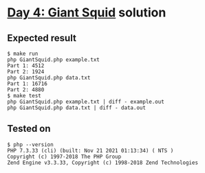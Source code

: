 # [Day 4: Giant Squid](https://adventofcode.com/2021/day/4) solution

## Expected result
```
$ make run
php GiantSquid.php example.txt
Part 1: 4512
Part 2: 1924
php GiantSquid.php data.txt
Part 1: 16716
Part 2: 4880
$ make test
php GiantSquid.php example.txt | diff - example.out
php GiantSquid.php data.txt | diff - data.out
```

## Tested on
```
$ php --version
PHP 7.3.33 (cli) (built: Nov 21 2021 01:13:34) ( NTS )
Copyright (c) 1997-2018 The PHP Group
Zend Engine v3.3.33, Copyright (c) 1998-2018 Zend Technologies
```
